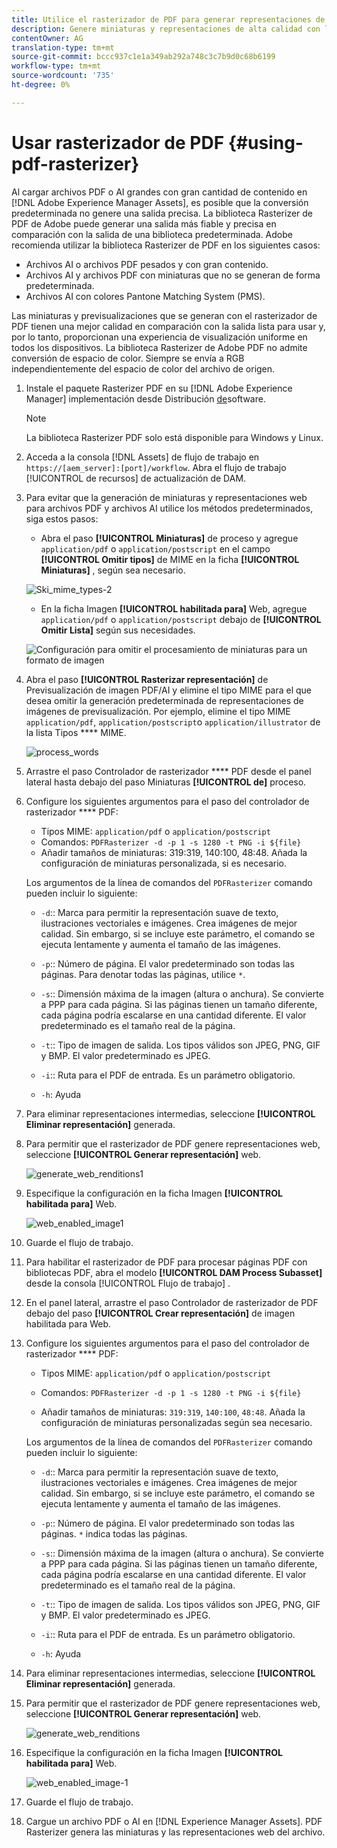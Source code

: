 ```yaml
---
title: Utilice el rasterizador de PDF para generar representaciones de archivos PDF.
description: Genere miniaturas y representaciones de alta calidad con la biblioteca Rasterizer de Adobe PDF en [!DNL Adobe Experience Manager].
contentOwner: AG
translation-type: tm+mt
source-git-commit: bccc937c1e1a349ab292a748c3c7b9d0c68b6199
workflow-type: tm+mt
source-wordcount: '735'
ht-degree: 0%

---
```



# Usar rasterizador de PDF {#using-pdf-rasterizer}

Al cargar archivos PDF o AI grandes con gran cantidad de contenido en [!DNL Adobe Experience Manager Assets], es posible que la conversión predeterminada no genere una salida precisa. La biblioteca Rasterizer de PDF de Adobe puede generar una salida más fiable y precisa en comparación con la salida de una biblioteca predeterminada. Adobe recomienda utilizar la biblioteca Rasterizer de PDF en los siguientes casos:

* Archivos AI o archivos PDF pesados y con gran contenido.
* Archivos AI y archivos PDF con miniaturas que no se generan de forma predeterminada.
* Archivos AI con colores Pantone Matching System (PMS).

Las miniaturas y previsualizaciones que se generan con el rasterizador de PDF tienen una mejor calidad en comparación con la salida lista para usar y, por lo tanto, proporcionan una experiencia de visualización uniforme en todos los dispositivos. La biblioteca Rasterizer de Adobe PDF no admite conversión de espacio de color. Siempre se envía a RGB independientemente del espacio de color del archivo de origen.

1. Instale el paquete Rasterizer PDF en su [!DNL Adobe Experience Manager] implementación desde Distribución [de](https://experience.adobe.com/#/downloads/content/software-distribution/en/aem.html?package=/content/software-distribution/en/details.html/content/dam/aem/public/adobe/packages/cq640/product/assets/aem-assets-pdf-rasterizer-pkg)software.

   >[!NOTE]
   >
   >La biblioteca Rasterizer PDF solo está disponible para Windows y Linux.

1. Acceda a la consola [!DNL Assets] de flujo de trabajo en `https://[aem_server]:[port]/workflow`. Abra el flujo de trabajo [!UICONTROL de recursos] de actualización de DAM.

1. Para evitar que la generación de miniaturas y representaciones web para archivos PDF y archivos AI utilice los métodos predeterminados, siga estos pasos:

   * Abra el paso **[!UICONTROL Miniaturas]** de proceso y agregue `application/pdf` o `application/postscript` en el campo **[!UICONTROL Omitir tipos]** de MIME en la ficha **[!UICONTROL Miniaturas]** , según sea necesario.

   ![Ski_mime_types-2](assets/skip_mime_types-2.png)

   * En la ficha Imagen **[!UICONTROL habilitada para]** Web, agregue `application/pdf` o `application/postscript` debajo de **[!UICONTROL Omitir Lista]** según sus necesidades.

   ![Configuración para omitir el procesamiento de miniaturas para un formato de imagen](assets/web_enabled_imageskiplist.png)

1. Abra el paso **[!UICONTROL Rasterizar representación]** de Previsualización de imagen PDF/AI y elimine el tipo MIME para el que desea omitir la generación predeterminada de representaciones de imágenes de previsualización. Por ejemplo, elimine el tipo MIME `application/pdf`, `application/postscript`o `application/illustrator` de la lista Tipos **** MIME.

   ![process_words](assets/process_arguments.png)

1. Arrastre el paso Controlador de rasterizador **** PDF desde el panel lateral hasta debajo del paso Miniaturas **[!UICONTROL de]** proceso.
1. Configure los siguientes argumentos para el paso del controlador de rasterizador **** PDF:

   * Tipos MIME: `application/pdf` o `application/postscript`
   * Comandos: `PDFRasterizer -d -p 1 -s 1280 -t PNG -i ${file}`
   * Añadir tamaños de miniaturas: 319:319, 140:100, 48:48. Añada la configuración de miniaturas personalizada, si es necesario.

   Los argumentos de la línea de comandos del `PDFRasterizer` comando pueden incluir lo siguiente:

   * `-d`:: Marca para permitir la representación suave de texto, ilustraciones vectoriales e imágenes. Crea imágenes de mejor calidad. Sin embargo, si se incluye este parámetro, el comando se ejecuta lentamente y aumenta el tamaño de las imágenes.

   * `-p`:: Número de página. El valor predeterminado son todas las páginas. Para denotar todas las páginas, utilice `*`.

   * `-s`:: Dimensión máxima de la imagen (altura o anchura). Se convierte a PPP para cada página. Si las páginas tienen un tamaño diferente, cada página podría escalarse en una cantidad diferente. El valor predeterminado es el tamaño real de la página.

   * `-t`:: Tipo de imagen de salida. Los tipos válidos son JPEG, PNG, GIF y BMP. El valor predeterminado es JPEG.

   * `-i`:: Ruta para el PDF de entrada. Es un parámetro obligatorio.

   * `-h`: Ayuda


1. Para eliminar representaciones intermedias, seleccione **[!UICONTROL Eliminar representación]** generada.

1. Para permitir que el rasterizador de PDF genere representaciones web, seleccione **[!UICONTROL Generar representación]** web.

   ![generate_web_renditions1](assets/generate_web_renditions1.png)

1. Especifique la configuración en la ficha Imagen **[!UICONTROL habilitada para]** Web.

   ![web_enabled_image1](assets/web_enabled_image1.png)

1. Guarde el flujo de trabajo.

1. Para habilitar el rasterizador de PDF para procesar páginas PDF con bibliotecas PDF, abra el modelo **[!UICONTROL DAM Process Subasset]** desde la consola [!UICONTROL Flujo de trabajo] .

1. En el panel lateral, arrastre el paso Controlador de rasterizador de PDF debajo del paso **[!UICONTROL Crear representación]** de imagen habilitada para Web.

1. Configure los siguientes argumentos para el paso del controlador de rasterizador **** PDF:

   * Tipos MIME: `application/pdf` o `application/postscript`

   * Comandos: `PDFRasterizer -d -p 1 -s 1280 -t PNG -i ${file}`
   * Añadir tamaños de miniaturas: `319:319`, `140:100`, `48:48`. Añada la configuración de miniaturas personalizadas según sea necesario.

   Los argumentos de la línea de comandos del `PDFRasterizer` comando pueden incluir lo siguiente:

   * `-d`:: Marca para permitir la representación suave de texto, ilustraciones vectoriales e imágenes. Crea imágenes de mejor calidad. Sin embargo, si se incluye este parámetro, el comando se ejecuta lentamente y aumenta el tamaño de las imágenes.

   * `-p`:: Número de página. El valor predeterminado son todas las páginas. `*` indica todas las páginas.

   * `-s`:: Dimensión máxima de la imagen (altura o anchura). Se convierte a PPP para cada página. Si las páginas tienen un tamaño diferente, cada página podría escalarse en una cantidad diferente. El valor predeterminado es el tamaño real de la página.

   * `-t`:: Tipo de imagen de salida. Los tipos válidos son JPEG, PNG, GIF y BMP. El valor predeterminado es JPEG.

   * `-i`:: Ruta para el PDF de entrada. Es un parámetro obligatorio.

   * `-h`: Ayuda


1. Para eliminar representaciones intermedias, seleccione **[!UICONTROL Eliminar representación]** generada.
1. Para permitir que el rasterizador de PDF genere representaciones web, seleccione **[!UICONTROL Generar representación]** web.

   ![generate_web_renditions](assets/generate_web_renditions.png)

1. Especifique la configuración en la ficha Imagen **[!UICONTROL habilitada para]** Web.

   ![web_enabled_image-1](assets/web_enabled_image-1.png)

1. Guarde el flujo de trabajo.
1. Cargue un archivo PDF o AI en [!DNL Experience Manager Assets]. PDF Rasterizer genera las miniaturas y las representaciones web del archivo.
